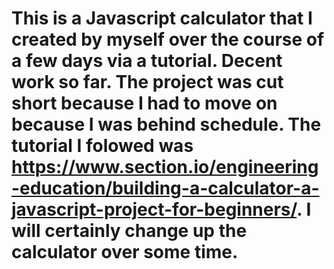 # This is a Javascript calculator that I created by myself over the course of a few days via a tutorial. Decent work so far. The project was cut short because I had to move on because I was behind schedule. The tutorial I folowed was https://www.section.io/engineering-education/building-a-calculator-a-javascript-project-for-beginners/. I will certainly change up the calculator over some time. 
